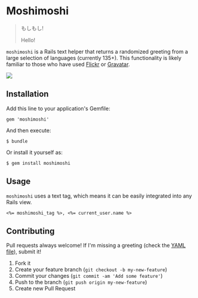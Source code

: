 # Moshimoshi

> もしもし!
>
> Hello!

`moshimoshi` is a Rails text helper that returns a randomized greeting from a large selection of languages (currently 135+). This functionality is likely familiar to those who have used [Flickr](http://flickr.com) or [Gravatar](http://gravatar.com).

![](http://i.imgur.com/wRbGqFq.png)

## Installation

Add this line to your application's Gemfile:

    gem 'moshimoshi'

And then execute:

    $ bundle

Or install it yourself as:

    $ gem install moshimoshi

## Usage

`moshimoshi` uses a text tag, which means it can be easily integrated into any Rails view.

```erb
<%= moshimoshi_tag %>, <%= current_user.name %>
```

## Contributing

Pull requests always welcome! If I'm missing a greeting (check the [YAML file](http://github.com/imkmf/moshimoshi/blob/master/lib/moshimoshi/greetings.yml)), submit it!

1. Fork it
2. Create your feature branch (`git checkout -b my-new-feature`)
3. Commit your changes (`git commit -am 'Add some feature'`)
4. Push to the branch (`git push origin my-new-feature`)
5. Create new Pull Request
